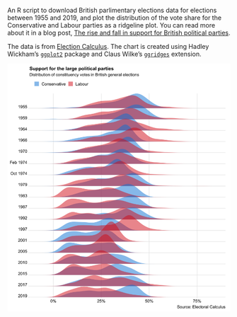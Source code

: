 An R script to download British parlimentary elections data for elections
between 1955 and 2019, and plot the distribution of the vote share for the
Conservative and Labour parties as a ridgeline plot. You can read more about it in a blog post, [The rise and fall in support for British political parties].

The data is from [Election Calculus]. The chart is created using Hadley Wickham’s [`ggplot2`] package and Claus Wilke’s [`ggridges`] extension.

![](tory-labour-1955-2019.png)

  [The rise and fall in support for British political parties]: https://www.flother.is/blog/british-party-support/
  [Election Calculus]: http://www.electoralcalculus.co.uk/flatfile.html
  [`ggplot2`]: https://ggplot2.tidyverse.org/
  [`ggridges`]: https://github.com/clauswilke/ggridges
